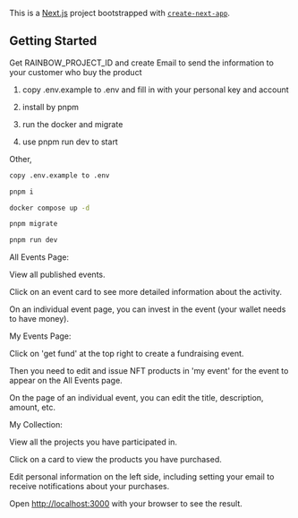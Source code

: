 This is a [Next.js](https://nextjs.org/) project bootstrapped with [`create-next-app`](https://github.com/vercel/next.js/tree/canary/packages/create-next-app).

## Getting Started

Get RAINBOW_PROJECT_ID and create Email to send the information to your customer who buy the product

1. copy .env.example to .env and fill in with your personal key and account

2. install by pnpm

3. run the docker and migrate

4. use pnpm run dev to start

Other,

```bash
copy .env.example to .env

pnpm i

docker compose up -d

pnpm migrate

pnpm run dev
```

All Events Page:

View all published events.

Click on an event card to see more detailed information about the activity.

On an individual event page, you can invest in the event (your wallet needs to have money).

My Events Page:

Click on 'get fund' at the top right to create a fundraising event.

Then you need to edit and issue NFT products in 'my event' for the event to appear on the All Events page.

On the page of an individual event, you can edit the title, description, amount, etc.

My Collection:

View all the projects you have participated in.

Click on a card to view the products you have purchased.

Edit personal information on the left side, including setting your email to receive notifications about your purchases.

Open [http://localhost:3000](http://localhost:3000) with your browser to see the result.



